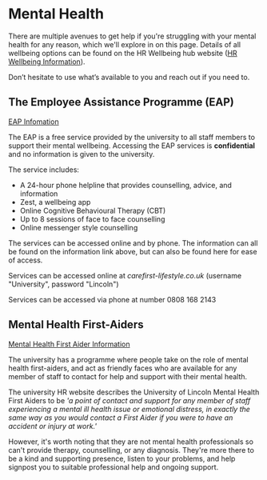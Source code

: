 # Mental Health 

There are multiple avenues to get help if you're struggling with your mental health for any reason, which we'll explore in on this page. Details of all wellbeing options can be found on the HR Wellbeing hub website ([HR Wellbeing Information](https://hr.lincoln.ac.uk/wellbeing/)).

Don’t hesitate to use what’s available to you and reach out if you need to.

## The Employee Assistance Programme (EAP) 

[EAP Infomation](https://hr-internal.blogs.lincoln.ac.uk/employee-assistance-programme/)

The EAP is a free service provided by the university to all staff members to support their mental wellbeing. 
Accessing the EAP services is **confidential** and no information is given to the university.

The service includes: 
- A 24-hour phone helpline that provides counselling, advice, and information
- Zest, a wellbeing app
- Online Cognitive Behavioural Therapy (CBT)
- Up to 8 sessions of face to face counselling
- Online messenger style counselling

The services can be accessed online and by phone. The information can all be found on the information link above, but can also be found here for ease of access.

Services can be accessed online at _carefirst-lifestyle.co.uk_ (username "University", password "Lincoln")

Services can be accessed via phone at number 0808 168 2143

## Mental Health First-Aiders  

[Mental Health First Aider Information](https://hr.lincoln.ac.uk/wellbeing/mental-wellbeing/mental-health-first-aiders/)

The university has a programme where people take on the role of mental health first-aiders, and act as friendly faces who are available for any member of staff to contact for help and support with their mental health. 

The university HR website describes the University of Lincoln Mental Health First Aiders to be _'a point of contact and support for any member of staff experiencing a mental ill health issue or emotional distress, in exactly the same way as you would contact a First Aider if you were to have an accident or injury at work.'_

However, it's worth noting that they are not mental health professionals so can't provide therapy, counselling, or any diagnosis. They're more there to be a kind and supporting presence, listen to your problems, and help signpost you to suitable professional help and ongoing support.

